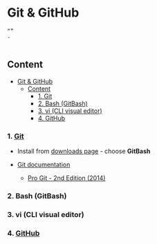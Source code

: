# Git & GitHub

```text
“”    
-
```

![]()

## Content

- [Git \& GitHub](#git--github)
  - [Content](#content)
    - [1. Git](#1-git)
    - [2. Bash (GitBash)](#2-bash-gitbash)
    - [3. vi (CLI visual editor)](#3-vi-cli-visual-editor)
    - [4. GitHub](#4-github)

### 1. [Git](https://git-scm.com)

- Install from [downloads page](https://git-scm.com/downloads) - choose **GitBash**

- [Git documentation](https://git-scm.com/doc)
  - [Pro Git - 2nd Edition (2014)](https://git-scm.com/book/en/v2)

### 2. Bash (GitBash)

### 3. vi (CLI visual editor)

### 4. [GitHub](https://github.com)
